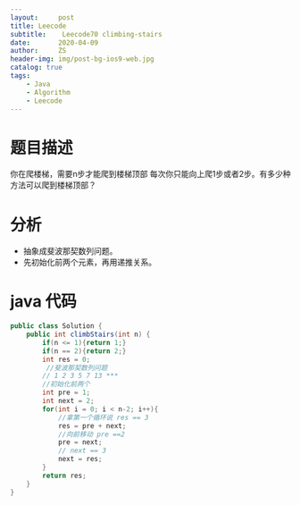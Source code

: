 ```yaml
---
layout:     post
title: Leecode
subtitle:    Leecode70 climbing-stairs
date:       2020-04-09
author:     ZS
header-img: img/post-bg-ios9-web.jpg
catalog: true
tags: 
    - Java
    - Algorithm
    - Leecode
---
```



# 题目描述
你在爬楼梯，需要n步才能爬到楼梯顶部
每次你只能向上爬1步或者2步。有多少种方法可以爬到楼梯顶部？
# 分析
* 抽象成斐波那契数列问题。
* 先初始化前两个元素，再用递推关系。

# java 代码
```java
public class Solution {
    public int climbStairs(int n) {
        if(n <= 1){return 1;}
        if(n == 2){return 2;}
        int res = 0;  
         //斐波那契数列问题
        // 1 2 3 5 7 13 ***
        //初始化前两个
        int pre = 1;
        int next = 2;      
        for(int i = 0; i < n-2; i++){
            //拿第一个循环说 res == 3
            res = pre + next;
            //向前移动 pre ==2
            pre = next;
            // next == 3
            next = res;
        }
        return res;      
    }
}
```